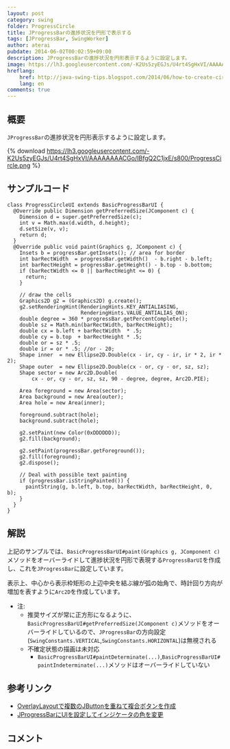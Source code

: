 ```yaml
---
layout: post
category: swing
folder: ProgressCircle
title: JProgressBarの進捗状況を円形で表示する
tags: [JProgressBar, SwingWorker]
author: aterai
pubdate: 2014-06-02T00:02:59+09:00
description: JProgressBarの進捗状況を円形表示するように設定します。
image: https://lh3.googleusercontent.com/-K2Us5zyEGJs/U4rt4SgHxVI/AAAAAAAACGo/IBfgQ2C1jxE/s800/ProgressCircle.png
hreflang:
    href: http://java-swing-tips.blogspot.com/2014/06/how-to-create-circular-progress.html
    lang: en
comments: true
---
```

## 概要
`JProgressBar`の進捗状況を円形表示するように設定します。

{% download https://lh3.googleusercontent.com/-K2Us5zyEGJs/U4rt4SgHxVI/AAAAAAAACGo/IBfgQ2C1jxE/s800/ProgressCircle.png %}

## サンプルコード
<pre class="prettyprint"><code>class ProgressCircleUI extends BasicProgressBarUI {
  @Override public Dimension getPreferredSize(JComponent c) {
    Dimension d = super.getPreferredSize(c);
    int v = Math.max(d.width, d.height);
    d.setSize(v, v);
    return d;
  }
  @Override public void paint(Graphics g, JComponent c) {
    Insets b = progressBar.getInsets(); // area for border
    int barRectWidth  = progressBar.getWidth()  - b.right - b.left;
    int barRectHeight = progressBar.getHeight() - b.top - b.bottom;
    if (barRectWidth &lt;= 0 || barRectHeight &lt;= 0) {
      return;
    }

    // draw the cells
    Graphics2D g2 = (Graphics2D) g.create();
    g2.setRenderingHint(RenderingHints.KEY_ANTIALIASING,
                        RenderingHints.VALUE_ANTIALIAS_ON);
    double degree = 360 * progressBar.getPercentComplete();
    double sz = Math.min(barRectWidth, barRectHeight);
    double cx = b.left + barRectWidth  * .5;
    double cy = b.top  + barRectHeight * .5;
    double or = sz * .5;
    double ir = or * .5; //or - 20;
    Shape inner  = new Ellipse2D.Double(cx - ir, cy - ir, ir * 2, ir * 2);
    Shape outer  = new Ellipse2D.Double(cx - or, cy - or, sz, sz);
    Shape sector = new Arc2D.Double(
        cx - or, cy - or, sz, sz, 90 - degree, degree, Arc2D.PIE);

    Area foreground = new Area(sector);
    Area background = new Area(outer);
    Area hole = new Area(inner);

    foreground.subtract(hole);
    background.subtract(hole);

    g2.setPaint(new Color(0xDDDDDD));
    g2.fill(background);

    g2.setPaint(progressBar.getForeground());
    g2.fill(foreground);
    g2.dispose();

    // Deal with possible text painting
    if (progressBar.isStringPainted()) {
      paintString(g, b.left, b.top, barRectWidth, barRectHeight, 0, b);
    }
  }
}
</code></pre>

## 解説
上記のサンプルでは、`BasicProgressBarUI#paint(Graphics g, JComponent c)`メソッドをオーバーライドして進捗状況を円形で表現する`ProgressBarUI`を作成し、これを`JProgressBar`に設定しています。

表示上、中心から表示枠矩形の上辺中央を結ぶ線が弧の始角で、時計回り方向が増加を表すように`Arc2D`を作成しています。

- 注:
    - 推奨サイズが常に正方形になるように、`BasicProgressBarUI#getPreferredSize(JComponent c)`メソッドをオーバーライドしているので、`JProgressBar`の方向設定(`SwingConstants.VERTICAL`,`SwingConstants.HORIZONTAL`)は無視される
    - 不確定状態の描画は未対応
        - `BasicProgressBarUI#paintDeterminate(...)`,`BasicProgressBarUI#paintIndeterminate(...)`メソッドはオーバーライドしていない

<!-- dummy comment line for breaking list -->

## 参考リンク
- [OverlayLayoutで複数のJButtonを重ねて複合ボタンを作成](http://ateraimemo.com/Swing/CompoundButton.html)
- [JProgressBarにUIを設定してインジケータの色を変更](http://ateraimemo.com/Swing/GradientPalletProgressBar.html)

<!-- dummy comment line for breaking list -->

## コメント
